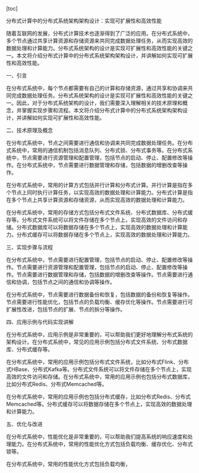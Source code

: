 
[toc]                    
                
                
分布式计算中的分布式系统架构架构设计：实现可扩展性和高效性能

随着互联网的发展，分布式计算技术也逐渐得到了广泛的应用。在分布式系统中，多个节点通过共享计算资源和存储资源来共同完成数据处理任务，从而实现高效的数据处理和计算能力。分布式系统架构的设计是实现可扩展性和高效性能的关键之一。本文将介绍分布式计算中的分布式系统架构架构设计，并讲解如何实现可扩展性和高效性能。

一、引言

在分布式系统中，每个节点都需要有自己的计算和存储资源，通过共享和协调来共同完成数据处理任务。分布式系统架构的设计是实现可扩展性和高效性能的关键之一。因此，对于分布式系统架构的设计，我们需要深入理解相关的技术原理和概念，并掌握实现步骤和流程。本文将介绍分布式计算中的分布式系统架构架构设计，并讲解如何实现可扩展性和高效性能。

二、技术原理及概念

在分布式系统中，节点之间需要进行通信和协调来共同完成数据处理任务。在分布式系统中，常用的通信机制包括消息队列、分布式锁、分布式事务等。在分布式系统中，节点需要进行资源管理和配置管理，包括节点的启动、停止、配置修改等操作。在分布式系统中，节点需要进行数据管理和存储，包括数据的增删改查等操作。

在分布式系统中，常用的计算方式包括并行计算和分布式计算。并行计算是指在多个节点上同时执行计算任务，以实现高效的数据处理和计算能力。分布式计算是指在多个节点上共享计算资源和存储资源，从而实现高效的数据处理和计算能力。

在分布式系统中，常用的存储方式包括分布式文件系统、分布式数据库、分布式缓存等。分布式文件系统可以将文件存储在多个节点上，实现高效的文件访问和存储。分布式数据库可以将数据存储在多个节点上，实现高效的数据处理和计算能力。分布式缓存可以将数据存储在多个节点上，实现高效的数据处理和计算能力。

三、实现步骤与流程

在分布式系统中，节点需要进行配置管理，包括节点的启动、停止、配置修改等操作。节点需要进行资源管理和配置管理，包括节点的启动、停止、配置修改等操作。节点需要进行数据管理和存储，包括数据的增删改查等操作。节点需要进行通信和协调，包括节点之间的通信和协调等操作。

在分布式系统中，节点需要进行数据备份和恢复，包括数据的备份和恢复等操作。节点需要进行性能优化，包括节点的负载均衡、缓存优化等操作。节点需要进行可扩展性改进，包括节点的扩展、节点的拆分等操作。

四、应用示例与代码实现讲解

在分布式系统中，应用示例是非常重要的，可以帮助我们更好地理解分布式系统的架构设计。在分布式系统中，常见的应用示例包括分布式文件系统、分布式数据库、分布式缓存等。

在分布式系统中，常用的应用示例包括分布式文件系统，比如分布式Flink、分布式HBase、分布式Kafka等。分布式文件系统可以将文件存储在多个节点上，实现高效的文件访问和存储。在分布式系统中，常用的应用示例也包括分布式数据库，比如分布式Redis、分布式Memcached等。

在分布式系统中，常用的应用示例也包括分布式缓存，比如分布式Redis、分布式Memcached等。分布式缓存可以将数据存储在多个节点上，实现高效的数据处理和计算能力。

五、优化与改进

在分布式系统中，性能优化是非常重要的，可以帮助我们提高系统的响应速度和处理能力。在分布式系统中，常用的性能优化方式包括负载均衡、缓存优化、分布式锁等。

在分布式系统中，常用的性能优化方式包括负载均衡，


